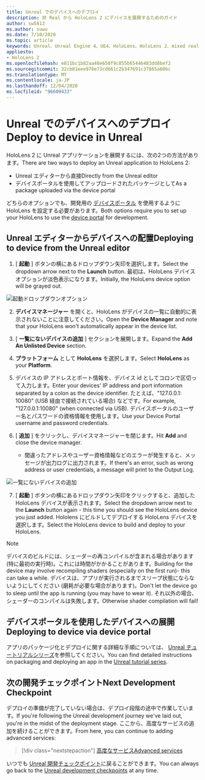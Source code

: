 ```yaml
---
title: Unreal でのデバイスへのデプロイ
description: 非 Real から HoloLens 2 にデバイスを展開するためのガイド
author: sw5813
ms.author: suwu
ms.date: 7/10/2020
ms.topic: article
keywords: Unreal、Unreal Engine 4、UE4、HoloLens、HoloLens 2、mixed reality、デバイスへの展開、PC、ドキュメント、mixed reality ヘッドセット、windows mixed reality ヘッドセット、virtual reality ヘッドセット
appliesto:
- HoloLens 2
ms.openlocfilehash: e811bc1b82aa40e658f9c855b65446483dd8bef2
ms.sourcegitcommit: 32cb81eee976e73cd661c2b347691c37865a60bc
ms.translationtype: MT
ms.contentlocale: ja-JP
ms.lasthandoff: 12/04/2020
ms.locfileid: "96609433"
---
```

# <a name="deploy-to-device-in-unreal"></a><span data-ttu-id="37453-104">Unreal でのデバイスへのデプロイ</span><span class="sxs-lookup"><span data-stu-id="37453-104">Deploy to device in Unreal</span></span>

<span data-ttu-id="37453-105">HoloLens 2 に Unreal アプリケーションを展開するには、次の2つの方法があります。</span><span class="sxs-lookup"><span data-stu-id="37453-105">There are two ways to deploy an Unreal application to HoloLens 2:</span></span>
* <span data-ttu-id="37453-106">Unreal エディターから直接</span><span class="sxs-lookup"><span data-stu-id="37453-106">Directly from the Unreal editor</span></span>
* <span data-ttu-id="37453-107">デバイスポータルを使用してアップロードされたパッケージとして</span><span class="sxs-lookup"><span data-stu-id="37453-107">As a package uploaded via the device portal</span></span>

<span data-ttu-id="37453-108">どちらのオプションでも、開発用の [デバイスポータル](../platform-capabilities-and-apis/using-the-windows-device-portal.md) を使用するように HoloLens を設定する必要があります。</span><span class="sxs-lookup"><span data-stu-id="37453-108">Both options require you to set up your HoloLens to use the [device portal](../platform-capabilities-and-apis/using-the-windows-device-portal.md) for development.</span></span>

## <a name="deploying-to-device-from-the-unreal-editor"></a><span data-ttu-id="37453-109">Unreal エディターからデバイスへの配置</span><span class="sxs-lookup"><span data-stu-id="37453-109">Deploying to device from the Unreal editor</span></span>

1. <span data-ttu-id="37453-110">[ **起動** ] ボタンの横にあるドロップダウン矢印を選択します。</span><span class="sxs-lookup"><span data-stu-id="37453-110">Select the dropdown arrow next to the **Launch** button.</span></span> <span data-ttu-id="37453-111">最初は、HoloLens デバイスオプションが淡色表示になります。</span><span class="sxs-lookup"><span data-stu-id="37453-111">Initially, the HoloLens device option will be grayed out.</span></span>

![起動ドロップダウンオプション](images/unreal/launch-dropdown.png)

2. <span data-ttu-id="37453-113">**デバイスマネージャー** を開くと、HoloLens がデバイスの一覧に自動的に表示されないことに注意してください。</span><span class="sxs-lookup"><span data-stu-id="37453-113">Open the **Device Manager** and note that your HoloLens won't automatically appear in the device list.</span></span>

3. <span data-ttu-id="37453-114">[ **一覧にないデバイスの追加** ] セクションを展開します。</span><span class="sxs-lookup"><span data-stu-id="37453-114">Expand the **Add An Unlisted Device** section.</span></span>

4. <span data-ttu-id="37453-115">**プラットフォーム** として **HoloLens** を選択します。</span><span class="sxs-lookup"><span data-stu-id="37453-115">Select **HoloLens** as your **Platform**.</span></span>

5. <span data-ttu-id="37453-116">デバイスの IP アドレスとポート情報を、デバイス id としてコロンで区切って入力します。</span><span class="sxs-lookup"><span data-stu-id="37453-116">Enter your devices' IP address and port information separated by a colon as the device identifier.</span></span> <span data-ttu-id="37453-117">たとえば、"127.0.0.1: 10080" (USB 経由で接続されている場合) などです。</span><span class="sxs-lookup"><span data-stu-id="37453-117">For example, "127.0.0.1:10080" (when connected via USB).</span></span> <span data-ttu-id="37453-118">デバイスポータルのユーザー名とパスワードの資格情報を使用します。</span><span class="sxs-lookup"><span data-stu-id="37453-118">Use your Device Portal username and password credentials.</span></span>

6. <span data-ttu-id="37453-119">[ **追加** ] をクリックし、デバイスマネージャーを閉じます。</span><span class="sxs-lookup"><span data-stu-id="37453-119">Hit **Add** and close the device manager.</span></span>
    * <span data-ttu-id="37453-120">間違ったアドレスやユーザー資格情報などのエラーが発生すると、メッセージが出力ログに出力されます。</span><span class="sxs-lookup"><span data-stu-id="37453-120">If there's an error, such as wrong address or user credentials, a message will print to the Output Log.</span></span>

![一覧にないデバイスの追加](images/unreal/add-unlisted-device.png)

7. <span data-ttu-id="37453-122">[ **起動** ] ボタンの横にあるドロップダウン矢印をクリックすると、追加した HoloLens デバイスが表示されます。</span><span class="sxs-lookup"><span data-stu-id="37453-122">Select the dropdown arrow next to the **Launch** button again - this time you should see the HoloLens device you just added.</span></span> <span data-ttu-id="37453-123">Hololens にビルドしてデプロイする HoloLens デバイスを選択します。</span><span class="sxs-lookup"><span data-stu-id="37453-123">Select the HoloLens device to build and deploy to your HoloLens.</span></span>

>[!NOTE]
><span data-ttu-id="37453-124">デバイスのビルドには、シェーダーの再コンパイルが含まれる場合があります (特に最初の実行時)。これには時間がかかることがあります。</span><span class="sxs-lookup"><span data-stu-id="37453-124">Building for the device may involve recompiling shaders (especially on the first run)- this can take a while.</span></span> <span data-ttu-id="37453-125">デバイスは、アプリが実行されるまでスリープ状態にならないようにしてください (磨耗が必要な場合があります)。</span><span class="sxs-lookup"><span data-stu-id="37453-125">Don't let the device go to sleep until the app is running (you may have to wear it).</span></span> <span data-ttu-id="37453-126">それ以外の場合、シェーダーのコンパイルは失敗します。</span><span class="sxs-lookup"><span data-stu-id="37453-126">Otherwise shader compilation will fail!</span></span>

## <a name="deploying-to-device-via-device-portal"></a><span data-ttu-id="37453-127">デバイスポータルを使用したデバイスへの展開</span><span class="sxs-lookup"><span data-stu-id="37453-127">Deploying to device via device portal</span></span>

<span data-ttu-id="37453-128">アプリのパッケージ化とデプロイに関する詳細な手順については、 [Unreal チュートリアルシリーズ](tutorials/unreal-uxt-ch6.md#packaging-and-deploying-the-app-via-device-portal)を参照してください。</span><span class="sxs-lookup"><span data-stu-id="37453-128">You can find detailed instructions on packaging and deploying an app in the [Unreal tutorial series](tutorials/unreal-uxt-ch6.md#packaging-and-deploying-the-app-via-device-portal).</span></span>

## <a name="next-development-checkpoint"></a><span data-ttu-id="37453-129">次の開発チェックポイント</span><span class="sxs-lookup"><span data-stu-id="37453-129">Next Development Checkpoint</span></span>

<span data-ttu-id="37453-130">デプロイの準備が完了していない場合は、デプロイ段階の途中で作業しています。</span><span class="sxs-lookup"><span data-stu-id="37453-130">If you're following the Unreal development journey we've laid out, you're in the midst of the deployment stage.</span></span> <span data-ttu-id="37453-131">ここから、高度なサービスの追加を続けることができます。</span><span class="sxs-lookup"><span data-stu-id="37453-131">From here, you can continue to adding advanced services:</span></span>

> [!div class="nextstepaction"]
> [<span data-ttu-id="37453-132">高度なサービス</span><span class="sxs-lookup"><span data-stu-id="37453-132">Advanced services</span></span>](unreal-development-overview.md#5-adding-services)

<span data-ttu-id="37453-133">いつでも [Unreal 開発チェックポイント](unreal-development-overview.md#4-streaming-and-deploying-to-a-device)に戻ることができます。</span><span class="sxs-lookup"><span data-stu-id="37453-133">You can always go back to the [Unreal development checkpoints](unreal-development-overview.md#4-streaming-and-deploying-to-a-device) at any time.</span></span>
